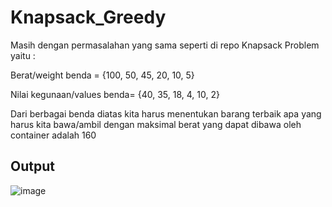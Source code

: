 # Knapsack_Greedy

Masih dengan permasalahan yang sama seperti di repo Knapsack Problem yaitu :

Berat/weight benda = {100, 50, 45, 20, 10, 5}

Nilai kegunaan/values benda= {40, 35, 18, 4, 10, 2}

Dari berbagai benda diatas kita harus menentukan barang terbaik apa yang harus kita bawa/ambil dengan maksimal berat yang dapat dibawa oleh  container adalah 160

## Output 

![image](https://user-images.githubusercontent.com/52452132/121342156-92597b00-c94b-11eb-91ee-e5b491f98564.png)
